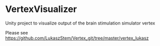 # VertexVisualizer
Unity project to visualize output of the brain stimulation simulator vertex

Please see https://github.com/LukaszStem/Vertex_git/tree/master/vertex_lukasz
